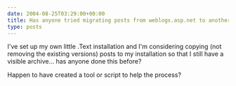 ```yaml
---
date: 2004-08-25T03:29:00+00:00
title: Has anyone tried migrating posts from weblogs.asp.net to another .Text installation?
type: posts
---
```

I've set up my own little .Text installation and I'm considering copying (not removing the existing versions) posts to my installation so that I still have a visible archive... has anyone done this before? 

Happen to have created a tool or script to help the process?

